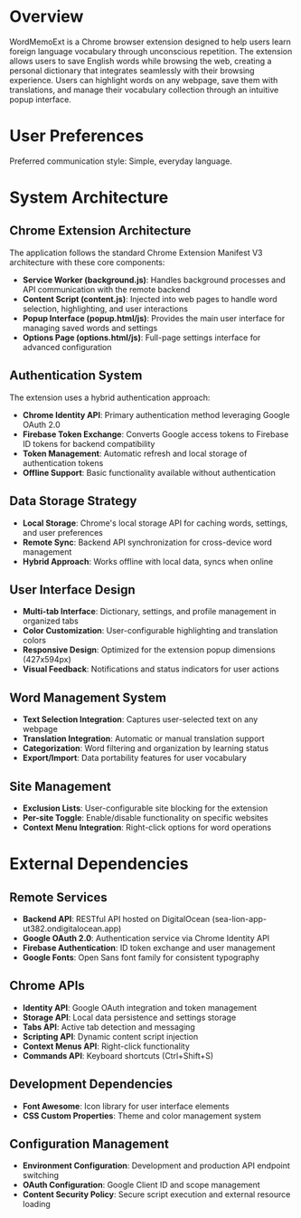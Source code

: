 # Overview

WordMemoExt is a Chrome browser extension designed to help users learn foreign language vocabulary through unconscious repetition. The extension allows users to save English words while browsing the web, creating a personal dictionary that integrates seamlessly with their browsing experience. Users can highlight words on any webpage, save them with translations, and manage their vocabulary collection through an intuitive popup interface.

# User Preferences

Preferred communication style: Simple, everyday language.

# System Architecture

## Chrome Extension Architecture
The application follows the standard Chrome Extension Manifest V3 architecture with these core components:

- **Service Worker (background.js)**: Handles background processes and API communication with the remote backend
- **Content Script (content.js)**: Injected into web pages to handle word selection, highlighting, and user interactions
- **Popup Interface (popup.html/js)**: Provides the main user interface for managing saved words and settings
- **Options Page (options.html/js)**: Full-page settings interface for advanced configuration

## Authentication System
The extension uses a hybrid authentication approach:

- **Chrome Identity API**: Primary authentication method leveraging Google OAuth 2.0
- **Firebase Token Exchange**: Converts Google access tokens to Firebase ID tokens for backend compatibility
- **Token Management**: Automatic refresh and local storage of authentication tokens
- **Offline Support**: Basic functionality available without authentication

## Data Storage Strategy
- **Local Storage**: Chrome's local storage API for caching words, settings, and user preferences
- **Remote Sync**: Backend API synchronization for cross-device word management
- **Hybrid Approach**: Works offline with local data, syncs when online

## User Interface Design
- **Multi-tab Interface**: Dictionary, settings, and profile management in organized tabs
- **Color Customization**: User-configurable highlighting and translation colors
- **Responsive Design**: Optimized for the extension popup dimensions (427x594px)
- **Visual Feedback**: Notifications and status indicators for user actions

## Word Management System
- **Text Selection Integration**: Captures user-selected text on any webpage
- **Translation Integration**: Automatic or manual translation support
- **Categorization**: Word filtering and organization by learning status
- **Export/Import**: Data portability features for user vocabulary

## Site Management
- **Exclusion Lists**: User-configurable site blocking for the extension
- **Per-site Toggle**: Enable/disable functionality on specific websites
- **Context Menu Integration**: Right-click options for word operations

# External Dependencies

## Remote Services
- **Backend API**: RESTful API hosted on DigitalOcean (sea-lion-app-ut382.ondigitalocean.app)
- **Google OAuth 2.0**: Authentication service via Chrome Identity API
- **Firebase Authentication**: ID token exchange and user management
- **Google Fonts**: Open Sans font family for consistent typography

## Chrome APIs
- **Identity API**: Google OAuth integration and token management
- **Storage API**: Local data persistence and settings storage
- **Tabs API**: Active tab detection and messaging
- **Scripting API**: Dynamic content script injection
- **Context Menus API**: Right-click functionality
- **Commands API**: Keyboard shortcuts (Ctrl+Shift+S)

## Development Dependencies
- **Font Awesome**: Icon library for user interface elements
- **CSS Custom Properties**: Theme and color management system

## Configuration Management
- **Environment Configuration**: Development and production API endpoint switching
- **OAuth Configuration**: Google Client ID and scope management
- **Content Security Policy**: Secure script execution and external resource loading